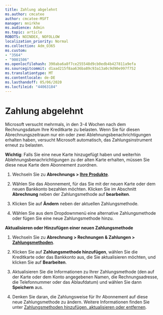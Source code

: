 ```yaml
---
title: Zahlung abgelehnt
ms.author: cmcatee
author: cmcatee-MSFT
manager: mnirkhe
ms.audience: Admin
ms.topic: article
ROBOTS: NOINDEX, NOFOLLOW
localization_priority: Normal
ms.collection: Adm_O365
ms.custom:
- "3564"
- "9001506"
ms.openlocfilehash: 390aba6a8f7ce255548d9cb0edb4b427811a9efa
ms.sourcegitcommit: d1aad215f8aa636ba89c93a13a0c9d90e997f752
ms.translationtype: MT
ms.contentlocale: de-DE
ms.lasthandoff: 05/06/2020
ms.locfileid: "44063184"
---
```

# <a name="payment-declined"></a>Zahlung abgelehnt

Microsoft versucht mehrmals, in den 3-4 Wochen nach dem Rechnungsdatum Ihre Kreditkarte zu belasten.  Wenn Sie für diesen Abrechnungszeitraum nur ein oder zwei Ablehnungsbenachrichtigungen erhalten haben, versucht Microsoft automatisch, das Zahlungsinstrument erneut zu belasten.  

**Wichtig**: Falls Sie eine neue Karte hinzugefügt haben und weiterhin Ablehnungsbenachrichtigungen zu der alten Karte erhalten, müssen Sie diese neue Karte dem Abonnement zuordnen.

1. Wechseln Sie zu **Abrechnungs > [Ihre Produkte](https://go.microsoft.com/fwlink/p/?linkid=842054)**.

2. Wählen Sie das Abonnement, für das Sie mit der neuen Karte oder dem neuen Bankkonto bezahlen möchten. Klicken Sie im Abschnitt **Abrechnung** neben der Zahlungsmethode auf **bearbeiten**.

3. Klicken Sie auf **Ändern** neben der aktuellen Zahlungsmethode.

4. Wählen Sie aus dem Dropdownmenü eine alternative Zahlungsmethode oder fügen Sie eine neue Zahlungsmethode hinzu.

**Aktualisieren oder Hinzufügen einer neuen Zahlungsmethode**

1. Wechseln Sie zu **Abrechnung > Rechnungen & Zahlungen > [Zahlungsmethoden](https://go.microsoft.com/fwlink/p/?linkid=2018806)**.

2. Klicken Sie auf **Zahlungsmethode hinzufügen**, wählen Sie die Kreditkarte oder das Bankkonto aus, die Sie aktualisieren möchten, und klicken Sie auf **Bearbeiten**.

3. Aktualisieren Sie die Informationen zu Ihrer Zahlungsmethode (den auf der Karte oder dem Konto angegebenen Namen, die Rechnungsadresse, die Telefonnummer oder das Ablaufdatum) und wählen Sie dann **Speichern** aus.

4. Denken Sie daran, die Zahlungsweise für Ihr Abonnement auf diese neue Zahlungsmethode zu ändern. Weitere Informationen finden Sie unter [Zahlungsmethoden hinzufügen, aktualisieren oder entfernen](https://go.microsoft.com/fwlink/?linkid=2118133).
